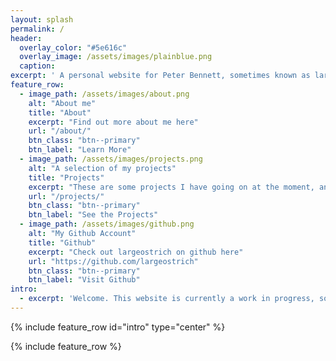 ```yaml
---
layout: splash
permalink: /
header:
  overlay_color: "#5e616c"
  overlay_image: /assets/images/plainblue.png
  caption:
excerpt: ' A personal website for Peter Bennett, sometimes known as largeostrich/thelargeostrich online. Currently studying Mining Engineering at Camborne School of Mines. I am very much not a web designer.'
feature_row:
  - image_path: /assets/images/about.png
    alt: "About me"
    title: "About"
    excerpt: "Find out more about me here"
    url: "/about/"
    btn_class: "btn--primary"
    btn_label: "Learn More"
  - image_path: /assets/images/projects.png
    alt: "A selection of my projects"
    title: "Projects"
    excerpt: "These are some projects I have going on at the moment, and some which I have done in the past"
    url: "/projects/"
    btn_class: "btn--primary"
    btn_label: "See the Projects"
  - image_path: /assets/images/github.png
    alt: "My Github Account"
    title: "Github"
    excerpt: "Check out largeostrich on github here"
    url: "https://github.com/largeostrich"
    btn_class: "btn--primary"
    btn_label: "Visit Github"
intro:
  - excerpt: 'Welcome. This website is currently a work in progress, some things may be broken.'
---
```


{% include feature_row id="intro" type="center" %}

{% include feature_row %}
